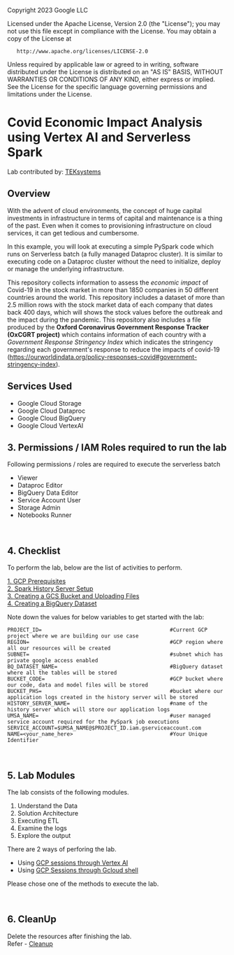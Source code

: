 <!---->
  Copyright 2023 Google LLC

  Licensed under the Apache License, Version 2.0 (the "License");
  you may not use this file except in compliance with the License.
  You may obtain a copy of the License at

       http://www.apache.org/licenses/LICENSE-2.0

  Unless required by applicable law or agreed to in writing, software
  distributed under the License is distributed on an "AS IS" BASIS,
  WITHOUT WARRANTIES OR CONDITIONS OF ANY KIND, either express or implied.
  See the License for the specific language governing permissions and
  limitations under the License.
 <!---->

# Covid Economic Impact Analysis using Vertex AI and Serverless Spark

Lab contributed by: [TEKsystems](https://www.teksystems.com/en/about-us/partnerships/google-cloud)

## Overview

With the advent of cloud environments, the concept of huge capital investments in infrastructure in terms of capital and maintenance is a thing of the past. Even when it comes to provisioning infrastructure on cloud services, it can get tedious and cumbersome.

In this example, you will look at executing a simple PySpark code which runs on Serverless batch (a fully managed Dataproc cluster). It is similar to executing code on a Dataproc cluster without the need to initialize, deploy or manage the underlying infrastructure.

This repository collects information to assess the _economic impact_ of Covid-19 in the stock market in more than 1850 companies in 50 different countries around the world.
This repository includes a dataset of more than 2.5 million rows with the stock market data of each company that dates back 400 days, which will shows the stock values before the outbreak and the impact during the pandemic.
This repository also includes a file produced by the **Oxford Coronavirus Government Response Tracker (OxCGRT project)** which contains information of each country with a _Government Response Stringency Index_ which indicates the stringency regarding each government's response to reduce the impacts of covid-19 (https://ourworldindata.org/policy-responses-covid#government-stringency-index).

## Services Used
* Google Cloud Storage
* Google Cloud Dataproc
* Google Cloud BigQuery
* Google Cloud VertexAI

## 3. Permissions / IAM Roles required to run the lab

Following permissions / roles are required to execute the serverless batch

- Viewer
- Dataproc Editor
- BigQuery Data Editor
- Service Account User
- Storage Admin
- Notebooks Runner

<br>

## 4. Checklist

To perform the lab, below are the list of activities to perform. <br>

[1. GCP Prerequisites](instructions/01-gcp-prerequisites.md)<br>
[2. Spark History Server Setup](instructions/02-persistent-history-server.md)<br>
[3. Creating a GCS Bucket and Uploading Files](instructions/03-files-upload.md)<br>
[4. Creating a BigQuery Dataset](instructions/04-create-bigquery-dataset.md)<br>

Note down the values for below variables to get started with the lab:

```
PROJECT_ID=                                         #Current GCP project where we are building our use case
REGION=                                             #GCP region where all our resources will be created
SUBNET=                                             #subnet which has private google access enabled
BQ_DATASET_NAME=                                    #BigQuery dataset where all the tables will be stored
BUCKET_CODE=                                        #GCP bucket where our code, data and model files will be stored
BUCKET_PHS=                                         #bucket where our application logs created in the history server will be stored
HISTORY_SERVER_NAME=                                #name of the history server which will store our application logs
UMSA_NAME=                                          #user managed service account required for the PySpark job executions
SERVICE_ACCOUNT=$UMSA_NAME@$PROJECT_ID.iam.gserviceaccount.com
NAME=<your_name_here>                               #Your Unique Identifier
```
<br>

## 5. Lab Modules

The lab consists of the following modules.

1. Understand the Data
2. Solution Architecture
3. Executing ETL
4. Examine the logs
5. Explore the output

There are 2 ways of perforing the lab.
- Using [GCP sessions through Vertex AI](instructions/05a_covid_economic_impact_vertex_ai_notebook_execution.md)
- Using [GCP  Sessions through Gcloud shell](instructions/05b_covid_economic_impact_gcloud_execution.md)

Please chose one of the methods to execute the lab.

<br>

## 6. CleanUp

Delete the resources after finishing the lab. <br>
Refer - [Cleanup](instructions/06-cleanup.md )

<br>
